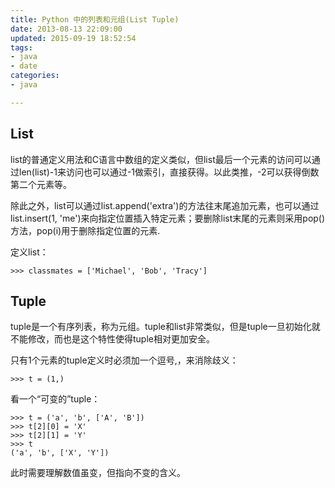 ```yaml
---
title: Python 中的列表和元组(List Tuple)
date: 2013-08-13 22:09:00
updated: 2015-09-19 18:52:54
tags: 
- java
- date
categories: 
- java

---
```

## List

list的普通定义用法和C语言中数组的定义类似，但list最后一个元素的访问可以通过len(list)-1来访问也可以通过-1做索引，直接获得。以此类推，-2可以获得倒数第二个元素等。

除此之外，list可以通过list.append('extra')的方法往末尾追加元素，也可以通过list.insert(1, 'me')来向指定位置插入特定元素；要删除list末尾的元素则采用pop()方法，pop(i)用于删除指定位置的元素.

定义list：

    >>> classmates = ['Michael', 'Bob', 'Tracy']

## Tuple


<!--more-->


tuple是一个有序列表，称为元组。tuple和list非常类似，但是tuple一旦初始化就不能修改，而也是这个特性使得tuple相对更加安全。

只有1个元素的tuple定义时必须加一个逗号,，来消除歧义：

    >>> t = (1,)

看一个“可变的”tuple：

    >>> t = ('a', 'b', ['A', 'B'])
    >>> t[2][0] = 'X'
    >>> t[2][1] = 'Y'
    >>> t
    ('a', 'b', ['X', 'Y'])

此时需要理解数值虽变，但指向不变的含义。

